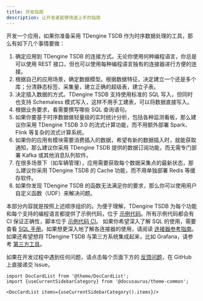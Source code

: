 ```yaml
---
title: 开发指南
description: 让开发者能够快速上手的指南
---
```


开发一个应用，如果你准备采用 TDengine TSDB 作为时序数据处理的工具，那么有如下几个事情要做：

1. 确定应用到 TDengine TSDB 的连接方式。无论你使用何种编程语言，你总是可以使用 REST 接口，但也可以使用每种编程语言独有的连接器进行方便的连接。
2. 根据自己的应用场景，确定数据模型。根据数据特征，决定建立一个还是多个库；分清静态标签、采集量，建立正确的超级表，建立子表。
3. 决定插入数据的方式。TDengine TSDB 支持使用标准的 SQL 写入，但同时也支持 Schemaless 模式写入，这样不用手工建表，可以将数据直接写入。
4. 根据业务要求，看需要撰写哪些 SQL 查询语句。
5. 如果你要基于时序数据做轻量级的实时统计分析，包括各种监测看板，那么建议你采用 TDengine TSDB 3.0 的流式计算功能，而不用额外部署 Spark、Flink 等复杂的流式计算系统。
6. 如果你的应用有模块需要消费插入的数据，希望有新的数据插入时，就能获取通知，那么建议你采用 TDengine TSDB 提供的数据订阅功能，而无需专门部署 Kafka 或其他消息队列软件。
7. 在很多场景下（如车辆管理），应用需要获取每个数据采集点的最新状态，那么建议你采用 TDengine TSDB 的 Cache 功能，而不用单独部署 Redis 等缓存软件。
8. 如果你发现 TDengine TSDB 的函数无法满足你的要求，那么你可以使用用户自定义函数（UDF）来解决问题。

本部分内容就是按照上述顺序组织的。为便于理解，TDengine TSDB 为每个功能和每个支持的编程语言都提供了示例代码，位于 [示例代码](https://github.com/taosdata/TDengine/tree/main/docs/examples)。所有示例代码都会有 CI 保证正确性，脚本位于 [示例代码 CI](https://github.com/taosdata/TDengine/tree/main/tests/docs-examples-test)。
如果你希望深入了解 SQL 的使用，需要查看 [SQL 手册](../reference/taos-sql/)。如果想更深入地了解各连接器的使用，请阅读 [连接器参考指南](../reference/connector/)。如果还希望想将 TDengine TSDB 与第三方系统集成起来，比如 Grafana，请参考 [第三方工具](../third-party/)。

如果在开发过程中遇到任何问题，请点击每个页面下方的 [反馈问题](https://github.com/taosdata/TDengine/issues/new/choose)，在 GitHub 上直接递交 Issue。

```mdx-code-block
import DocCardList from '@theme/DocCardList';
import {useCurrentSidebarCategory} from '@docusaurus/theme-common';

<DocCardList items={useCurrentSidebarCategory().items}/>
```

